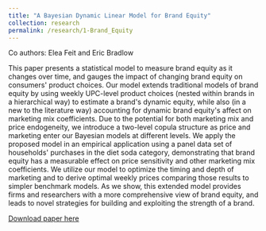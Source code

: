 ```yaml
---
title: "A Bayesian Dynamic Linear Model for Brand Equity"
collection: research
permalink: /research/1-Brand_Equity
---
```

 
Co authors: Elea Feit and Eric Bradlow

This paper presents a statistical model to measure brand equity as it changes over time, and gauges the impact of changing brand equity on consumers' product choices. Our model extends traditional models of brand equity by using weekly UPC-level product choices (nested within brands in a hierarchical way) to estimate a brand's dynamic equity, while also (in a new to the literature way) accounting for dynamic brand equity's affect on marketing mix coefficients. Due to the potential for both marketing mix and price endogeneity, we introduce a two-level copula structure as price and marketing enter our Bayesian models at different levels. We apply the proposed model in an empirical application using a panel data set of households' purchases in the diet soda category, demonstrating that brand equity has a measurable effect on price sensitivity and other marketing mix coefficients. We utilize our model to optimize the timing and depth of marketing and to derive optimal weekly prices comparing those results to simpler benchmark models. As we show, this extended model provides firms and researchers with a more comprehensive view of brand equity, and leads to novel strategies for building and exploiting the strength of a brand.


[Download paper here](https://github.com/eleafeit/brand_equity)

